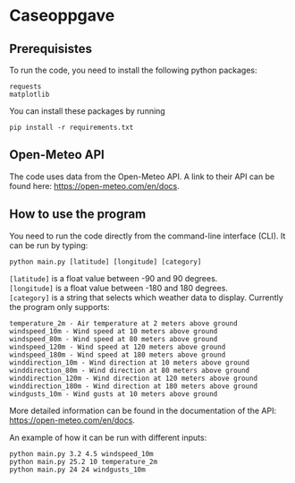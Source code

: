# Caseoppgave

## Prerequisistes
To run the code, you need to install the following python packages:

```
requests
matplotlib
```
You can install these packages by running

```
pip install -r requirements.txt
```

## Open-Meteo API
The code uses data from the Open-Meteo API. A link to their API can be found here: https://open-meteo.com/en/docs.

## How to use the program
You need to run the code directly from the command-line interface (CLI). It can be run by typing:

```
python main.py [latitude] [longitude] [category]
```

`[latitude]` is a float value between -90 and 90 degrees. \
`[longitude]` is a float value between -180 and 180 degrees. \
`[category]` is a string that selects which weather data to display. Currently the program only supports:

```
temperature_2m - Air temperature at 2 meters above ground
windspeed_10m - Wind speed at 10 meters above ground
windspeed_80m - Wind speed at 80 meters above ground
windspeed_120m - Wind speed at 120 meters above ground
windspeed_180m - Wind speed at 180 meters above ground
winddirection_10m - Wind direction at 10 meters above ground
winddirection_80m - Wind direction at 80 meters above ground
winddirection_120m - Wind direction at 120 meters above ground
winddirection_180m - Wind direction at 180 meters above ground
windgusts_10m - Wind gusts at 10 meters above ground
```
More detailed information can be found in the documentation of the API: https://open-meteo.com/en/docs.

An example of how it can be run with different inputs:
```
python main.py 3.2 4.5 windspeed_10m
python main.py 25.2 10 temperature_2m
python main.py 24 24 windgusts_10m
```
